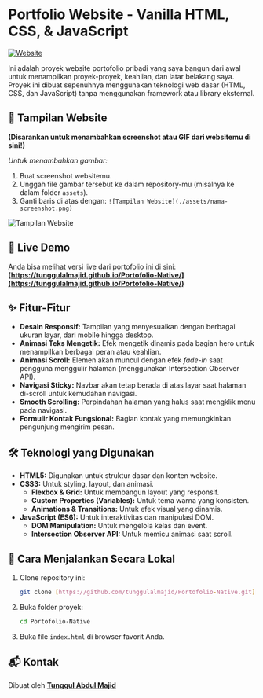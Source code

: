 # Portfolio Website - Vanilla HTML, CSS, & JavaScript

[![Website](https://img.shields.io/badge/Website-Live-blue.svg)](https://tunggulalmajid.my.id)

Ini adalah proyek website portofolio pribadi yang saya bangun dari awal untuk menampilkan proyek-proyek, keahlian, dan latar belakang saya. Proyek ini dibuat sepenuhnya menggunakan teknologi web dasar (HTML, CSS, dan JavaScript) tanpa menggunakan framework atau library eksternal.

## 📸 Tampilan Website

**(Disarankan untuk menambahkan screenshot atau GIF dari websitemu di sini!)**

*Untuk menambahkan gambar:*
1.  Buat screenshot websitemu.
2.  Unggah file gambar tersebut ke dalam repository-mu (misalnya ke dalam folder `assets`).
3.  Ganti baris di atas dengan: `![Tampilan Website](./assets/nama-screenshot.png)`

![Tampilan Website](https://via.placeholder.com/800x450.png?text=Screenshot+Website+Anda)

## 🚀 Live Demo

Anda bisa melihat versi live dari portofolio ini di sini:
**[https://tunggulalmajid.github.io/Portofolio-Native/](https://tunggulalmajid.github.io/Portofolio-Native/)**

## ✨ Fitur-Fitur

- **Desain Responsif:** Tampilan yang menyesuaikan dengan berbagai ukuran layar, dari mobile hingga desktop.
- **Animasi Teks Mengetik:** Efek mengetik dinamis pada bagian hero untuk menampilkan berbagai peran atau keahlian.
- **Animasi Scroll:** Elemen akan muncul dengan efek *fade-in* saat pengguna menggulir halaman (menggunakan Intersection Observer API).
- **Navigasi Sticky:** Navbar akan tetap berada di atas layar saat halaman di-scroll untuk kemudahan navigasi.
- **Smooth Scrolling:** Perpindahan halaman yang halus saat mengklik menu pada navigasi.
- **Formulir Kontak Fungsional:** Bagian kontak yang memungkinkan pengunjung mengirim pesan.

## 🛠️ Teknologi yang Digunakan

- **HTML5:** Digunakan untuk struktur dasar dan konten website.
- **CSS3:** Untuk styling, layout, dan animasi.
  - **Flexbox & Grid:** Untuk membangun layout yang responsif.
  - **Custom Properties (Variables):** Untuk tema warna yang konsisten.
  - **Animations & Transitions:** Untuk efek visual yang dinamis.
- **JavaScript (ES6):** Untuk interaktivitas dan manipulasi DOM.
  - **DOM Manipulation:** Untuk mengelola kelas dan event.
  - **Intersection Observer API:** Untuk memicu animasi saat scroll.

## 📂 Cara Menjalankan Secara Lokal

1.  Clone repository ini:
    ```bash
    git clone [https://github.com/tunggulalmajid/Portofolio-Native.git](https://github.com/tunggulalmajid/Portofolio-Native.git)
    ```
2.  Buka folder proyek:
    ```bash
    cd Portofolio-Native
    ```
3.  Buka file `index.html` di browser favorit Anda.

## 📬 Kontak

Dibuat oleh **[Tunggul Abdul Majid](https://github.com/tunggulalmajid)**

